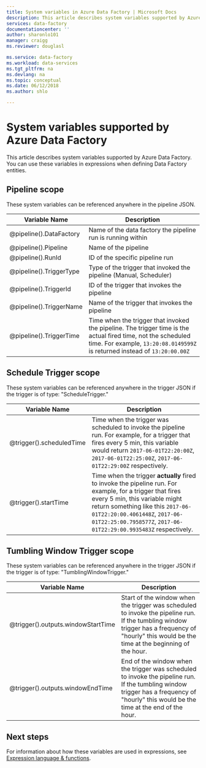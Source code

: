 ```yaml
---
title: System variables in Azure Data Factory | Microsoft Docs
description: This article describes system variables supported by Azure Data Factory. You can use these variables in expressions when defining Data Factory entities.
services: data-factory
documentationcenter: ''
author: sharonlo101
manager: craigg
ms.reviewer: douglasl

ms.service: data-factory
ms.workload: data-services
ms.tgt_pltfrm: na
ms.devlang: na
ms.topic: conceptual
ms.date: 06/12/2018
ms.author: shlo

---
```

# System variables supported by Azure Data Factory
This article describes system variables supported by Azure Data Factory. You can use these variables in expressions when defining Data Factory entities.

## Pipeline scope
These system variables can be referenced anywhere in the pipeline JSON.

| Variable Name | Description |
| --- | --- |
| @pipeline().DataFactory |Name of the data factory the pipeline run is running within |
| @pipeline().Pipeline |Name of the pipeline |
| @pipeline().RunId | ID of the specific pipeline run |
| @pipeline().TriggerType | Type of the trigger that invoked the pipeline (Manual, Scheduler) |
| @pipeline().TriggerId| ID of the trigger that invokes the pipeline |
| @pipeline().TriggerName| Name of the trigger that invokes the pipeline |
| @pipeline().TriggerTime| Time when the trigger that invoked the pipeline. The trigger time is the actual fired time, not the scheduled time. For example, `13:20:08.0149599Z` is returned instead of `13:20:00.00Z` |

## Schedule Trigger scope
These system variables can be referenced anywhere in the trigger JSON if the trigger is of type: "ScheduleTrigger."

| Variable Name | Description |
| --- | --- |
| @trigger().scheduledTime |Time when the trigger was scheduled to invoke the pipeline run. For example, for a trigger that fires every 5 min, this variable would return `2017-06-01T22:20:00Z`, `2017-06-01T22:25:00Z`, `2017-06-01T22:29:00Z` respectively.|
| @trigger().startTime |Time when the trigger **actually** fired to invoke the pipeline run. For example, for a trigger that fires every 5 min, this variable might return something like this `2017-06-01T22:20:00.4061448Z`, `2017-06-01T22:25:00.7958577Z`, `2017-06-01T22:29:00.9935483Z` respectively.|

## Tumbling Window Trigger scope
These system variables can be referenced anywhere in the trigger JSON if the trigger is of type: "TumblingWindowTrigger."

| Variable Name | Description |
| --- | --- |
| @trigger().outputs.windowStartTime |Start of the window when the trigger was scheduled to invoke the pipeline run. If the tumbling window trigger has a frequency of "hourly" this would be the time at the beginning of the hour.|
| @trigger().outputs.windowEndTime |End of the window when the trigger was scheduled to invoke the pipeline run. If the tumbling window trigger has a frequency of "hourly" this would be the time at the end of the hour.|
## Next steps
For information about how these variables are used in expressions, see [Expression language & functions](control-flow-expression-language-functions.md).
